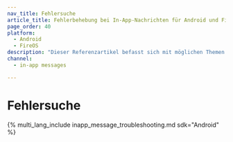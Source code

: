 ```yaml
---
nav_title: Fehlersuche
article_title: Fehlerbehebung bei In-App-Nachrichten für Android und FireOS
page_order: 40
platform: 
  - Android
  - FireOS
description: "Dieser Referenzartikel befasst sich mit möglichen Themen zur Fehlerbehebung bei Android- oder FireOS-In-App-Nachrichten."
channel:
  - in-app messages

---
```


# Fehlersuche

{% multi_lang_include inapp_message_troubleshooting.md sdk="Android" %}
